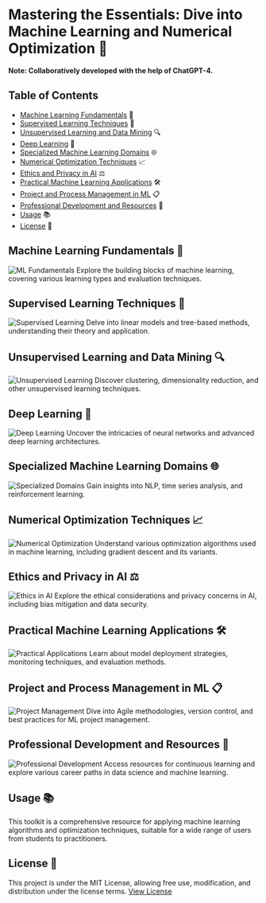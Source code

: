 # Mastering the Essentials: Dive into Machine Learning and Numerical Optimization 🚀
**Note: Collaboratively developed with the help of ChatGPT-4.**

## Table of Contents
- [Machine Learning Fundamentals](#machine-learning-fundamentals) 📘
- [Supervised Learning Techniques](#supervised-learning-techniques) 🤖
- [Unsupervised Learning and Data Mining](#unsupervised-learning-and-data-mining) 🔍
- [Deep Learning](#deep-learning) 🧠
- [Specialized Machine Learning Domains](#specialized-machine-learning-domains) 🌐
- [Numerical Optimization Techniques](#numerical-optimization-techniques) 📈
- [Ethics and Privacy in AI](#ethics-and-privacy-in-ai) ⚖️
- [Practical Machine Learning Applications](#practical-machine-learning-applications) 🛠️
- [Project and Process Management in ML](#project-and-process-management-in-ml) 📋
- [Professional Development and Resources](#professional-development-and-resources) 💼
- [Usage](#usage) 📚
- [License](#license) 📄

## Machine Learning Fundamentals 📘
![ML Fundamentals](images/ml-fundamentals.jpg)
Explore the building blocks of machine learning, covering various learning types and evaluation techniques.

## Supervised Learning Techniques 🤖
![Supervised Learning](images/supervised-learning.jpg)
Delve into linear models and tree-based methods, understanding their theory and application.

## Unsupervised Learning and Data Mining 🔍
![Unsupervised Learning](images/unsupervised-learning.jpg)
Discover clustering, dimensionality reduction, and other unsupervised learning techniques.

## Deep Learning 🧠
![Deep Learning](images/deep-learning.jpg)
Uncover the intricacies of neural networks and advanced deep learning architectures.

## Specialized Machine Learning Domains 🌐
![Specialized Domains](images/specialized-domains.jpg)
Gain insights into NLP, time series analysis, and reinforcement learning.

## Numerical Optimization Techniques 📈
![Numerical Optimization](images/optimization.jpg)
Understand various optimization algorithms used in machine learning, including gradient descent and its variants.

## Ethics and Privacy in AI ⚖️
![Ethics in AI](images/ethics.jpg)
Explore the ethical considerations and privacy concerns in AI, including bias mitigation and data security.

## Practical Machine Learning Applications 🛠️
![Practical Applications](images/practical-applications.jpg)
Learn about model deployment strategies, monitoring techniques, and evaluation methods.

## Project and Process Management in ML 📋
![Project Management](images/project-management.jpg)
Dive into Agile methodologies, version control, and best practices for ML project management.

## Professional Development and Resources 💼
![Professional Development](images/professional-development.jpg)
Access resources for continuous learning and explore various career paths in data science and machine learning.

## Usage 📚
This toolkit is a comprehensive resource for applying machine learning algorithms and optimization techniques, suitable for a wide range of users from students to practitioners.

## License 📄
This project is under the MIT License, allowing free use, modification, and distribution under the license terms.
[View License](https://github.com/mburakbozbey/ml-optimization-toolkit/blob/main/LICENSE)
